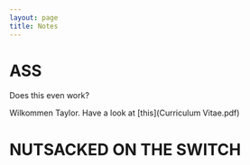 ```yaml
---
layout: page
title: Notes
---
```

# ASS

Does this even work?

Wilkommen Taylor. Have a look at [this](Curriculum Vitae.pdf)

# NUTSACKED ON THE SWITCH
